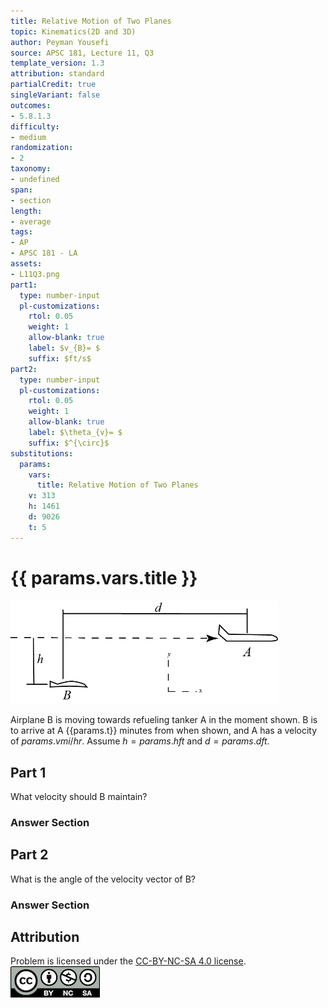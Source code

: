 ```yaml
---
title: Relative Motion of Two Planes
topic: Kinematics(2D and 3D)
author: Peyman Yousefi
source: APSC 181, Lecture 11, Q3
template_version: 1.3
attribution: standard
partialCredit: true
singleVariant: false
outcomes:
- 5.8.1.3
difficulty:
- medium
randomization:
- 2
taxonomy:
- undefined
span:
- section
length:
- average
tags:
- AP
- APSC 181 - LA
assets:
- L11Q3.png
part1:
  type: number-input
  pl-customizations:
    rtol: 0.05
    weight: 1
    allow-blank: true
    label: $v_{B}= $
    suffix: $ft/s$
part2:
  type: number-input
  pl-customizations:
    rtol: 0.05
    weight: 1
    allow-blank: true
    label: $\theta_{v}= $
    suffix: $^{\circ}$
substitutions:
  params:
    vars:
      title: Relative Motion of Two Planes
    v: 313
    h: 1461
    d: 9026
    t: 5
---
```

# {{ params.vars.title }}
<img src="L11Q3.png" width=85%>

Airplane B is moving towards refueling tanker A in the moment shown.
B is to arrive at A {{params.t}} minutes from when shown, and A has a velocity of ${{params.v}} mi/hr$.
Assume $h = {{params.h}} ft$ and $d = {{params.d}} ft$.

## Part 1

What velocity should B maintain?

### Answer Section

## Part 2

What is the angle of the velocity vector of B?

### Answer Section

## Attribution

Problem is licensed under the [CC-BY-NC-SA 4.0 license](https://creativecommons.org/licenses/by-nc-sa/4.0/).<br> ![The Creative Commons 4.0 license requiring attribution-BY, non-commercial-NC, and share-alike-SA license.](https://raw.githubusercontent.com/firasm/bits/master/by-nc-sa.png)